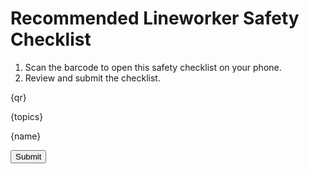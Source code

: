 # Recommended Lineworker Safety Checklist

1. Scan the barcode to open this safety checklist on your phone.
2. Review and submit the checklist.

{qr}

{topics}

{name}

<button id="_run" type="button">Submit</button>

<script>
document.getElementById('_run').onclick = async () => {
  const uri = '{ ROOT_URI }/a/log-lineworker-safety-briefing';
  const d = await post(uri + '.json', getDataById());
  redirect(uri, d);
};
</script>
